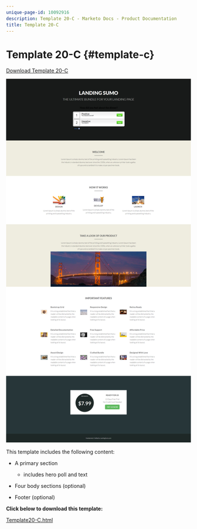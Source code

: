 ```yaml
---
unique-page-id: 10092916
description: Template 20-C - Marketo Docs - Product Documentation
title: Template 20-C
---
```


# Template 20-C {#template-c}

[Download Template 20-C](https://docs.marketo.com/download/attachments/10092916/template-20c.html?version=1&modificationdate=1441750739000&api=v2)

![](assets/template-20c.png)

This template includes the following content:

* A primary section

    * includes hero poll and text

* Four body sections (optional)
* Footer (optional)

**Click below to download this template:**

[Template20-C.html](https://docs.marketo.com/download/attachments/10092916/template-20c.html?version=1&modificationdate=1441750739000&api=v2)
